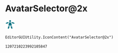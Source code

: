 # AvatarSelector@2x
![](/img/AvatarSelector@2x.png)

``` CSharp
EditorGUIUtility.IconContent("AvatarSelector@2x")
```
```
1207210223992105847
```
